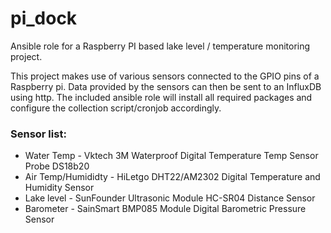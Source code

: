 # pi_dock
Ansible role for a Raspberry PI based lake level / temperature monitoring project.

This project makes use of various sensors connected to the GPIO pins of a Raspberry pi. Data provided by the sensors  can then be sent to an InfluxDB using http. The included ansible role will install all required packages and configure the collection script/cronjob accordingly.

### Sensor list:
- Water Temp - Vktech 3M Waterproof Digital Temperature Temp Sensor Probe DS18b20
- Air Temp/Humididty - HiLetgo DHT22/AM2302 Digital Temperature and Humidity Sensor
- Lake level - SunFounder Ultrasonic Module HC-SR04 Distance Sensor
- Barometer - SainSmart BMP085 Module Digital Barometric Pressure Sensor
